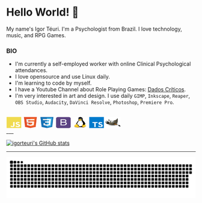 # Hello World! 👋

My name's Igor Téuri. I'm a Psychologist from Brazil. I love technology, music, and RPG Games. 

### **BIO**

- I'm currently a self-employed worker with online Clinical Psychological attendances.
- I love opensource and use Linux daily.
- I'm learning to code by myself.
- I have a Youtube Channel about Role Playing Games: [Dados Críticos](https://www.youtube.com/dadoscriticos).
- I'm very interested in art and design. I use daily ``GIMP``, ``Inkscape``, ``Reaper``, ``OBS Studio``, ``Audacity``, ``DaVinci Resolve``, ``Photoshop``, ``Premiere Pro``.


<div style="display: inline_block"><br>
  <img align="center" alt="igorteuri-Js" height="30" width="40" src="https://raw.githubusercontent.com/devicons/devicon/master/icons/javascript/javascript-plain.svg">
  
  <img align="center" alt="Rafa-HTML" height="30" width="40" src="https://raw.githubusercontent.com/devicons/devicon/master/icons/html5/html5-original.svg">

  <img align="center" alt="igorteuri-CSS" height="30" width="40" src="https://raw.githubusercontent.com/devicons/devicon/master/icons/css3/css3-original.svg">
  
  <img align="center" alt="igorteuri-Bootstrap" height="30" width="40" src="https://raw.githubusercontent.com/devicons/devicon/master/icons/bootstrap/bootstrap-plain.svg">
  
  <img align="center" alt="igorteuri-linux" height="30" width="40" src="https://raw.githubusercontent.com/devicons/devicon/master/icons/linux/linux-original.svg">
  
  <img align="center" alt="igorteuri-Ts" height="30" width="40" src="https://raw.githubusercontent.com/devicons/devicon/master/icons/typescript/typescript-plain.svg">
  
  <img align="center" alt="igorteuri-Gimp" height="30" width="40" src="https://github.com/devicons/devicon/raw/master/icons/gimp/gimp-original.svg">
  
  <!-- <img align="right" alt="Rafa-gif" src="htttps://cdn.discordapp.com/attachments/795358919417397249/825430589581688872/hi.gif"> -->
</div>
___

[![igorteuri's GitHub stats](https://github-readme-stats.vercel.app/api?username=igorteuri)](https://github.com/anuraghazra/github-readme-stats)
___
![Snake animation](https://github.com/igorteuri/igorteuri/blob/output/github-contribution-grid-snake.svg)


<!--
**igorteuri/igorteuri** is a ✨ _special_ ✨ repository because its `README.md` (this file) appears on your GitHub profile.

Here are some ideas to get you started:

- 🔭 I’m currently working on ...
- 🌱 I’m currently learning ...
- 👯 I’m looking to collaborate on ...
- 🤔 I’m looking for help with ...
- 💬 Ask me about ...
- 📫 How to reach me: ...
- 😄 Pronouns: ...
- ⚡ Fun fact: ...
-->
<!-- * Link de ícones: https://github.com/devicons/devicon/tree/master/icons
 -->
